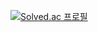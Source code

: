 [![Solved.ac
프로필](http://mazassumnida.wtf/api/v2/generate_badge?boj=yoonjaej)](https://solved.ac/yoonjaej)

<!--
**yoonjaej3/yoonjaej3** is a ✨ _special_ ✨ repository because its `README.md` (this file) appears on your GitHub profile.

Here are some ideas to get you started:

- 🔭 I’m currently working on ...
- 🌱 I’m currently learning ...
- 👯 I’m looking to collaborate on ...
- 🤔 I’m looking for help with ...
- 💬 Ask me about ...
- 📫 How to reach me: ...
- 😄 Pronouns: ...
- ⚡ Fun fact: ...
-->

